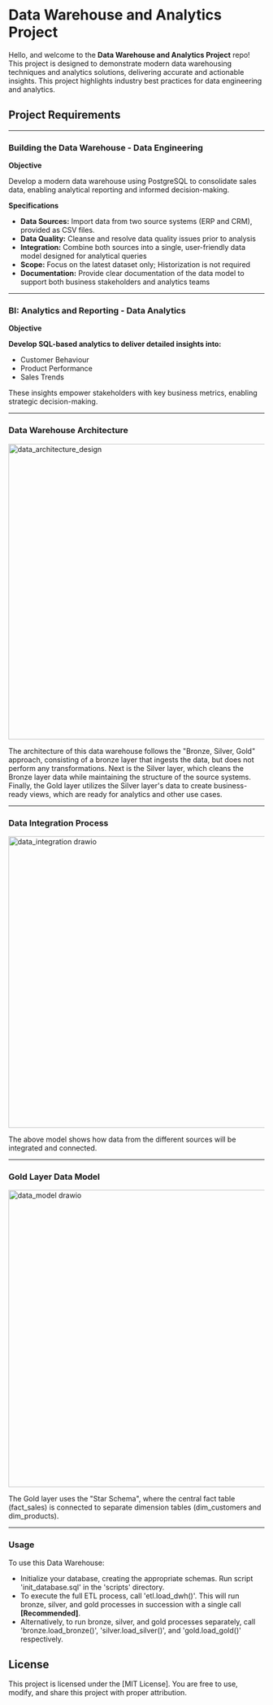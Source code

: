 # Data Warehouse and Analytics Project

Hello, and welcome to the **Data Warehouse and Analytics Project** repo!
This project is designed to demonstrate modern data warehousing techniques and analytics solutions, delivering accurate and actionable insights. This project highlights industry best practices for data engineering and analytics.

## **Project Requirements**

---

### Building the Data Warehouse - Data Engineering

**Objective**

Develop a modern data warehouse using PostgreSQL to consolidate sales data, enabling analytical reporting and informed decision-making.

**Specifications**

- **Data Sources:** Import data from two source systems (ERP and CRM), provided as CSV files.
- **Data Quality:** Cleanse and resolve data quality issues prior to analysis
- **Integration:** Combine both sources into a single, user-friendly data model designed for analytical queries
- **Scope:** Focus on the latest dataset only; Historization is not required
- **Documentation:** Provide clear documentation of the data model to support both business stakeholders and analytics teams

---

### BI: Analytics and Reporting - Data Analytics

**Objective**

**Develop SQL-based analytics to deliver detailed insights into:**

- Customer Behaviour
- Product Performance
- Sales Trends

These insights empower stakeholders with key business metrics, enabling strategic decision-making.

---

### Data Warehouse Architecture

<img width="961" height="581" alt="data_architecture_design" src="https://github.com/user-attachments/assets/4b3b5596-1e8e-4784-b2aa-c948427b8a25" />

The architecture of this data warehouse follows the "Bronze, Silver, Gold" approach, consisting of a bronze layer that ingests the data, but does not perform any transformations. Next is the Silver layer, which cleans the Bronze layer data while maintaining the structure of the source systems. Finally, the Gold layer utilizes the Silver layer's data to create business-ready views, which are ready for analytics and other use cases.

---

### Data Integration Process

<img width="788" height="573" alt="data_integration drawio" src="https://github.com/user-attachments/assets/fc70150b-bd54-4e73-8c96-0ac6d1c3ef9b" />

The above model shows how data from the different sources will be integrated and connected.

---

### Gold Layer Data Model

<img width="752" height="584" alt="data_model drawio" src="https://github.com/user-attachments/assets/08e2b92c-2518-47cd-ade3-272186768c91" />

The Gold layer uses the "Star Schema", where the central fact table (fact_sales) is connected to separate dimension tables (dim_customers and dim_products).

---

### Usage

To use this Data Warehouse: 
- Initialize your database, creating the appropriate schemas. Run script 'init_database.sql' in the 'scripts' directory.
- To execute the full ETL process, call 'etl.load_dwh()'. This will run bronze, silver, and gold processes in succession with a single call **[Recommended]**.
- Alternatively, to run bronze, silver, and gold processes separately, call 'bronze.load_bronze()', 'silver.load_silver()', and 'gold.load_gold()' respectively.

## License

This project is licensed under the [MIT License]. You are free to use, modify, and share this project with proper attribution.
